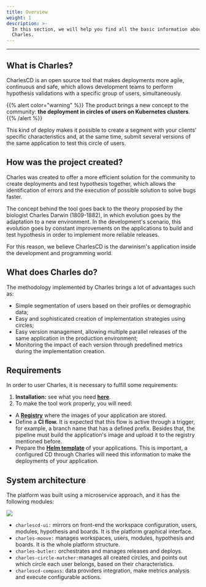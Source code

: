```yaml
---
title: Overview
weight: 1
description: >-
  In this section, we will help you find all the basic information about
  Charles.
---
```


---

## **What is Charles?**

CharlesCD is an open source tool that makes deployments more agile, continuous and safe, which allows development teams to perform hypothesis validations with a specific group of users, simultaneously.

{{% alert color="warning" %}}
The product brings a new concept to the community: **the deployment in circles of users on Kubernetes clusters**.
{{% /alert %}}

This kind of deploy makes it possible to create a segment with your clients' specific characteristics and, at the same time, submit several versions of the same application to test this circle of users.

## **How was the project created?**

Charles was created to offer a more efficient solution for the community to create deployments and test hypothesis together, which allows the identification of errors and the execution of possible solution to solve bugs faster.

The concept behind the tool goes back to the theory proposed by the biologist Charles Darwin \(1809-1882\), in which evolution goes by the adaptation to a new environment. In the development's scenario, this evolution goes by constant improvements on the applications to build and test hypothesis in order to implement more reliable releases.

For this reason, we believe CharlesCD is the darwinism's application inside the development and programming world.

## **What does Charles do?**

The methodology implemented by Charles brings a lot of advantages such as:

* Simple segmentation of users based on their profiles or demographic data; 
* Easy and sophisticated creation of implementation strategies using circles;  
* Easy version management, allowing multiple parallel releases of the same application in the production environment; 
* Monitoring the impact of each version through predefined metrics during the implementation creation.

  

## **Requirements**

In order to user Charles, it is necessary to fulfill some requirements: 

1. **Installation:** see what you need [**here**](/docs-charles/get-started/installing-charles/).
2. To make the tool work properly, you will need: 

* A [**Registry**](/docs-charles/get-started/defining-a-workspace/docker-registry/) where the images of your application are stored.
* Define a **CI flow.** It is expected that this flow is active through a trigger, for example, a branch name that has a defined prefix. Besides that, the pipeline must build the application's image and upload it to the registry mentioned before. 
* Prepare the [**Helm template**](/docs-charles/get-started/creating-your-first-module/how-to-configure-chart-template/) of your applications. This is important, a configured CD through Charles will need this information to make the deployments of your application. 

## **System architecture**

The platform was built using a microservice approach, and it has the following modules:

![](/charlescd-arch-overview.png)

* `charlescd-ui:`  mirrors on front-end the workspace configuration, users, modules, hypothesis and boards. It is the platform graphical interface.  
* `charles-moove:` manages workspaces, users, modules, hypothesis and boards. It is the whole platform structure.   
* `charles-butler:` orchestrates and manages releases and deploys. 
* `charles-circle-matcher:`manages all created circles, and points out which circle each user belongs, based on their characteristics. 
* `charlescd-compass`: data providers integration, make metrics analysis and execute configurable actions.
